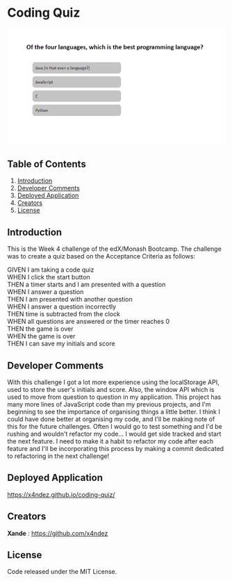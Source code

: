 # Coding Quiz

![Screenshot of application](./assets/screenshot.png)

## Table of Contents

1. [Introduction](#introduction)
2. [Developer Comments](#developer-comments)
3. [Deployed Application](#deployed-application)
4. [Creators](#creators)
5. [License](#license)

## Introduction

This is the Week 4 challenge of the edX/Monash Bootcamp.  The challenge was to create a quiz based on the Acceptance Criteria as follows:

GIVEN I am taking a code quiz<br>
WHEN I click the start button<br>
THEN a timer starts and I am presented with a question<br>
WHEN I answer a question<br>
THEN I am presented with another question<br>
WHEN I answer a question incorrectly<br>
THEN time is subtracted from the clock<br>
WHEN all questions are answered or the timer reaches 0<br>
THEN the game is over<br>
WHEN the game is over<br>
THEN I can save my initials and score

## Developer Comments
With this challenge I got a lot more experience using the localStorage API, used to store the user's initials and score. Also, the window API which is used to move from question to question in my application.  This project has many more lines of JavaScript code than my previous projects, and I'm beginning to see the importance of organising things a little better.  I think I could have done better at organising my code, and I'll be making note of this for the future challenges.  Often I would go to test something and I'd be rushing and wouldn't refactor my code... I would get side tracked and start the next feature.  I need to make it a habit to refactor my code after each feature and I'll be incorporating this process by making a commit dedicated to refactoring in the next challenge!

## Deployed Application

<https://x4ndez.github.io/coding-quiz/>

## Creators

**Xande** : <https://github.com/x4ndez>

## License

Code released under the MIT License.